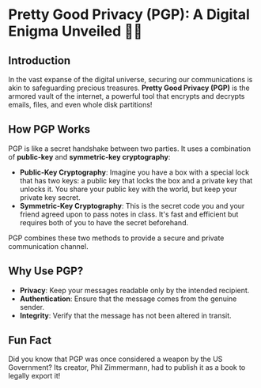# Pretty Good Privacy (PGP): A Digital Enigma Unveiled 🕵️‍♂️

## Introduction

In the vast expanse of the digital universe, securing our communications is akin to safeguarding precious treasures. **Pretty Good Privacy (PGP)** is the armored vault of the internet, a powerful tool that encrypts and decrypts emails, files, and even whole disk partitions!

## How PGP Works

PGP is like a secret handshake between two parties. It uses a combination of **public-key** and **symmetric-key cryptography**:

- **Public-Key Cryptography**: Imagine you have a box with a special lock that has two keys: a public key that locks the box and a private key that unlocks it. You share your public key with the world, but keep your private key secret.
- **Symmetric-Key Cryptography**: This is the secret code you and your friend agreed upon to pass notes in class. It's fast and efficient but requires both of you to have the secret beforehand.

PGP combines these two methods to provide a secure and private communication channel.

## Why Use PGP?

- **Privacy**: Keep your messages readable only by the intended recipient.
- **Authentication**: Ensure that the message comes from the genuine sender.
- **Integrity**: Verify that the message has not been altered in transit.

## Fun Fact

Did you know that PGP was once considered a weapon by the US Government? Its creator, Phil Zimmermann, had to publish it as a book to legally export it!
